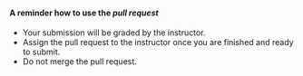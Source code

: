 #### A reminder how to use the _pull request_

- Your submission will be graded by the instructor. 
- Assign the pull request to the instructor once you are finished and ready to submit.
- Do not merge the pull request.